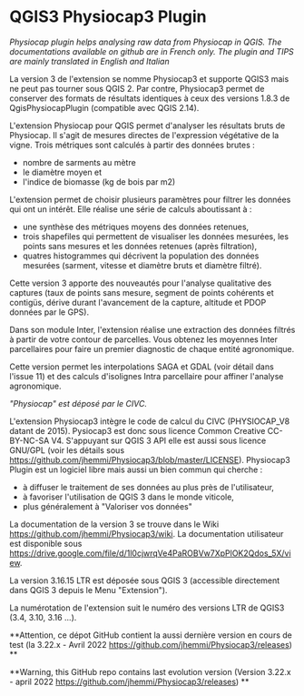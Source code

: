 # QGIS3 Physiocap3 Plugin
_Physiocap plugin helps analysing raw data from Physiocap in QGIS. The documentations available on github are in French only. 
The plugin and TIPS are mainly translated in English and Italian_

La version 3 de l'extension se nomme Physiocap3 et supporte QGIS3 mais ne peut pas tourner sous QGIS 2. Par contre, Physiocap3 permet de conserver des formats de résultats identiques à ceux des versions 1.8.3 de QgisPhysiocapPlugin (compatible avec QGIS 2.14).

L'extension Physiocap pour QGIS permet d'analyser les résultats bruts de Physiocap. Il s'agit de mesures directes de l'expression végétative de la vigne.
Trois métriques sont calculés à partir des données brutes :
* nombre de sarments au mètre
* le diamètre moyen et
* l'indice de biomasse (kg de bois par m2)
	
L'extension permet de choisir plusieurs paramètres pour filtrer les données qui ont un intérêt. Elle réalise une série de calculs aboutissant à :
* une synthèse des métriques moyens des données retenues,
* trois shapefiles qui permettent de visualiser les données mesurées, les points sans mesures et les données retenues (après filtration),
* quatres histogrammes qui décrivent la population des données mesurées (sarment, vitesse et diamètre bruts et diamètre filtré).

Cette version 3 apporte des nouveautés pour l'analyse qualitative des captures (taux de points sans mesure, segment de points cohérents et contigüs, dérive durant l'avancement de la capture, altitude et PDOP données par le GPS).

Dans son module Inter, l'extension réalise une extraction des données filtrés à partir de votre contour de parcelles. Vous obtenez les moyennes Inter parcellaires pour faire un premier diagnostic de chaque entité agronomique.

Cette version permet les interpolations SAGA et GDAL (voir détail dans l'issue 11) et des calculs d'isolignes Intra parcellaire pour affiner l'analyse agronomique. 

*"Physiocap" est déposé par le CIVC.*

L'extension Physiocap3 intègre le code de calcul du CIVC (PHYSIOCAP_V8 datant de 2015). Pysiocap3 est donc sous licence Common Creative CC-BY-NC-SA V4. S'appuyant sur QGIS 3 API elle est aussi sous licence GNU/GPL (voir les détails sous https://github.com/jhemmi/Physiocap3/blob/master/LICENSE). Physiocap3 Plugin est un logiciel libre mais aussi un bien commun qui cherche :
* à diffuser le traitement de ses données au plus près de l'utilisateur,
* à favoriser l'utilisation de QGIS 3 dans le monde viticole,
* plus généralement à "Valoriser vos données"

La documentation de la version 3 se trouve dans le Wiki https://github.com/jhemmi/Physiocap3/wiki. La documentation utilisateur est disponible sous https://drive.google.com/file/d/1l0cjwrqVe4PaROBVw7XpPlOK2Qdos_5X/view.

La version 3.16.15 LTR est déposée sous QGIS 3 (accessible directement dans QGIS 3 depuis le Menu "Extension").

La numérotation de l'extension suit le numéro des versions LTR de QGIS3 (3.4, 3.10, 3.16 ...).

**Attention, ce dépot GitHub contient la aussi dernière version en cours de test (la 3.22.x - Avril 2022 https://github.com/jhemmi/Physiocap3/releases) **

**Warning, this GitHub repo contains last evolution version (Version 3.22.x - april 2022 https://github.com/jhemmi/Physiocap3/releases) **
